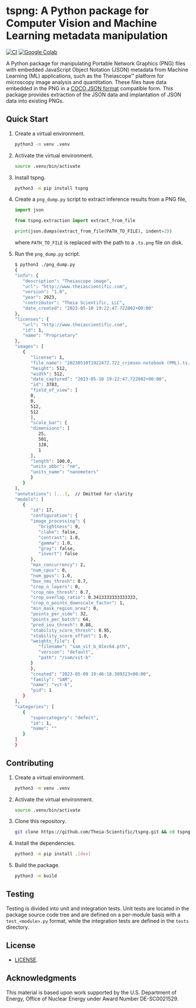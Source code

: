 # tspng: A Python package for Computer Vision and Machine Learning metadata manipulation

[![CI](https://github.com/Theia-Scientific/theia-png/actions/workflows/ci.yml/badge.svg)](https://github.com/Theia-Scientific/theia-png/actions/workflows/ci.yml)
[![Google Colab](https://colab.research.google.com/assets/colab-badge.svg)](https://colab.research.google.com/drive/1iC5KLoQUY4D54D9SH4YB2pJ0rTXXq2Fs?usp=sharing)

A Python package for manipulating Portable Network Graphics (PNG) files with
embedded JavaScript Object Notation (JSON) metadata from Machine Learning (ML)
applications, such as the Theiascope&trade; platform for microscopy image
analysis and quantitation. These files have data embedded in the PNG in a [COCO
JSON format] compatible form. This package provides extraction of the JSON data
and implantation of JSON data into existing PNGs.

## Quick Start

1. Create a virtual environment.

   ```sh
   python3 -m venv .venv
   ```

2. Activate the virtual environment.

   ```sh
   source .venv/bin/activate
   ```

3. Install tspng.

   ```sh
   python3 -m pip install tspng
   ```

4. Create a `png_dump.py` script to extract inference results from a PNG file,

   ```python
   import json

   from tspng.extraction import extract_from_file

   print(json.dumps(extract_from_file(PATH_TO_FILE), indent=2))
   ```

   where `PATH_TO_FILE` is replaced with the path to a `.ts.png` file on disk.

5. Run the `png_dump.py` script.

   ```sh
   $ python3 ./png_dump.py
   {
   "info": {
      "description": "Theiascope image",
      "url": "http://www.theiascientific.com",
      "version": "1.0",
      "year": 2023,
      "contributor": "Theia Scientific, LLC",
      "date_created": "2023-05-10 19:22:47.722802+00:00"
   },
   "licenses": {
      "url": "http://www.theiascientific.com",
      "id": 1,
      "name": "Proprietary"
   },
   "images": [
      {
         "license": 1,
         "file_name": "20230510T192247Z.722_crimson-notebook (PML).ts.png",
         "height": 512,
         "width": 512,
         "date_captured": "2023-05-10 19:22:47.722802+00:00",
         "id": 3783,
         "field_of_view": [
         0,
         0,
         512,
         512
         ],
         "scale_bar": {
         "dimensions": [
            25,
            501,
            128,
            1
         ],
         "length": 100.0,
         "units_abbr": "nm",
         "units_name": "nanometers"
         }
      }
   ],
   "annotations": [...],  // Omitted for clarity
   "models": [
      {
         "id": 17,
         "configuration": {
         "image_processing": {
            "brightness": 0,
            "clahe": false,
            "contrast": 1.0,
            "gamma": 1.0,
            "gray": false,
            "invert": false
         },
         "max_concurrency": 2,
         "num_cpus": 0,
         "num_gpus": 1.0,
         "box_nms_thresh": 0.7,
         "crop_n_layers": 0,
         "crop_nms_thresh": 0.7,
         "crop_overlap_ratio": 0.3413333333333333,
         "crop_n_points_downscale_factor": 1,
         "min_mask_region_area": 0,
         "points_per_side": 32,
         "points_per_batch": 64,
         "pred_iou_thresh": 0.88,
         "stability_score_thresh": 0.95,
         "stability_score_offset": 1.0,
         "weights_file": {
            "filename": "sam_vit_b_01ec64.pth",
            "version": "default",
            "path": "/sam/vit-b"
         }
         },
         "created": "2023-05-09 19:46:18.309323+00:00",
         "family": "SAM",
         "name": "vit-b",
         "pid": 1
      }
   ],
   "categories": [
      {
         "supercategory": "defect",
         "id": 1,
         "name": ""
      }
   ]
   }
   ```

## Contributing

1. Create a virtual environment.

   ```sh
   python3 -m venv .venv
   ```

2. Activate the virtual environment.

   ```sh
   source .venv/bin/activate
   ```

3. Clone this repository.

   ```sh
   git clone https://github.com/Theia-Scientific/tspng.git && cd tspng
   ```

4. Install the dependencies.

   ```sh
   python3 -m pip install .[dev]
   ```

5. Build the package.

   ```sh
   python3 -m build
   ```

## Testing

Testing is divided into unit and integration tests. Unit tests are located in
the package source code tree and are defined on a per-module basis with a
`test_<module>.py` format, while the integration tests are defined in the
`tests` directory.

## License

- [LICENSE](https://github.com/Theia-Scientific/tspng/blob/main/LICENSE).

## Acknowledgments

This material is based upon work supported by the U.S. Department of Energy,
Office of Nuclear Energy under Award Number DE-SC0021529.

[coco json format]: https://cocodataset.org/#format-data
